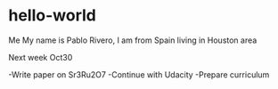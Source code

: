 # hello-world
Me
My name is Pablo Rivero, I am from Spain living in Houston area

Next week Oct30

-Write paper on Sr3Ru2O7
-Continue with Udacity
-Prepare curriculum
